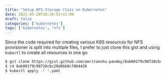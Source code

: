 ```yaml
---
title: "Setup NFS Storage Class on Kubernetes"
date: 2021-05-29T18:26:51+11:00
draft: false
categories: ['kubernetes']
tags: ['kubernetes', 'nfs']
---
```


Since the code required for creating various K8S resources for NFS provisioner is split into
multiple files, I prefer to just clone this gist and using `kubectl` to create all resources
in one go 

```bash
$ git clone https://gist.github.com/amritanshu-pandey/8ab00179c98720cbc28d8bb0c7064426
$ cd 8ab00179c98720cbc28d8bb0c7064426
$ kubectl apply -f *.yaml
```

<script src="https://gist.github.com/amritanshu-pandey/8ab00179c98720cbc28d8bb0c7064426.js"></script>
